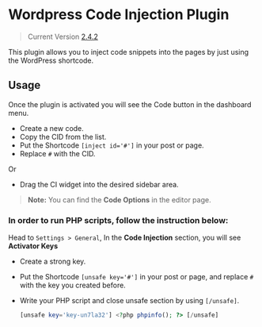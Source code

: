 # Wordpress Code Injection Plugin
> Current Version [2.4.2](https://wordpress.org/plugins/code-injection)

This plugin allows you to inject code snippets into the pages by just using the WordPress shortcode.

## Usage
Once the plugin is activated you will see the Code button in the dashboard menu. 
- Create a new code.
- Copy the CID from the list.
- Put the Shortcode `[inject id='#']` in your post or page.
- Replace `#` with the CID.

Or
- Drag the CI widget into the desired sidebar area.

>**Note:** You can find the **Code Options** in the editor page.

### In order to run PHP scripts, follow the instruction below:

Head to `Settings > General`, In the **Code Injection** section, you will see **Activator Keys**

- Create a strong key.
- Put the Shortcode `[unsafe key='#']` in your post or page, and replace `#` with the key you created before.
- Write your PHP script and close unsafe section by using `[/unsafe]`.

    ```php
    [unsafe key='key-un7la32'] <?php phpinfo(); ?> [/unsafe]
    ```
